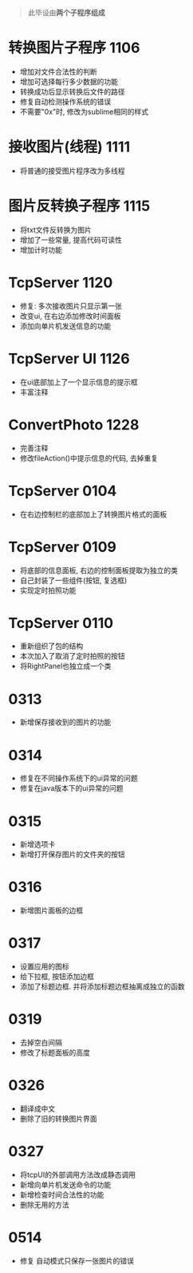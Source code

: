 > 此毕设由**两个子程序组成**

# 转换图片子程序 1106
* 增加对文件合法性的判断
* 增加可选择每行多少数据的功能
* 转换成功后显示转换后文件的路径
* 修复自动检测操作系统的错误
* 不需要"0x"时, 修改为sublime相同的样式

# 接收图片(线程) 1111
* 将普通的接受图片程序改为多线程

# 图片反转换子程序 1115
* 将txt文件反转换为图片
* 增加了一些常量, 提高代码可读性
* 增加计时功能

# TcpServer 1120
* 修复: 多次接收图片只显示第一张
* 改变ui, 在右边添加修改时间面板
* 添加向单片机发送信息的功能

# TcpServer UI 1126
* 在ui底部加上了一个显示信息的提示框
* 丰富注释

# ConvertPhoto 1228
* 完善注释
* 修改fileAction()中提示信息的代码, 去掉重复

# TcpServer 0104 
* 在右边控制栏的底部加上了转换图片格式的面板

# TcpServer 0109
* 将底部的信息面板, 右边的控制面板提取为独立的类
* 自己封装了一些组件(按钮, 复选框)
* 实现定时拍照功能

# TcpServer 0110
* 重新组织了包的结构
* 本次加入了取消了定时拍照的按钮
* 将RightPanel也独立成一个类

# 0313
* 新增保存接收到的图片的功能

# 0314
* 修复在不同操作系统下的ui异常的问题
* 修复在java版本下的ui异常的问题

# 0315
* 新增选项卡
* 新增打开保存图片的文件夹的按钮

# 0316
* 新增图片面板的边框

# 0317
* 设置应用的图标
* 给下拉框, 按钮添加边框
* 添加了标题边框. 并将添加标题边框抽离成独立的函数

# 0319
* 去掉空白间隔
* 修改了标题面板的高度

# 0326
* 翻译成中文
* 删除了旧的转换图片界面

# 0327
* 将tcpUI的外部调用方法改成静态调用
* 新增向单片机发送命令的功能
* 新增检查时间合法性的功能
* 删除无用的方法

# 0514
* 修复 自动模式只保存一张图片的错误
